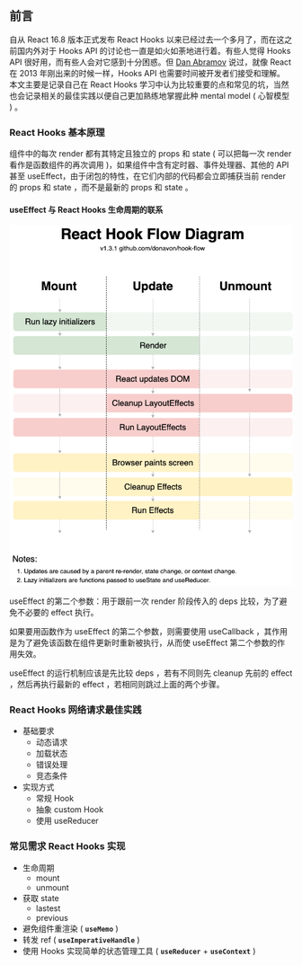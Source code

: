 ## 前言

自从 React 16.8 版本正式发布 React Hooks 以来已经过去一个多月了，而在这之前国内外对于 Hooks API 的讨论也一直是如火如荼地进行着。有些人觉得 Hooks API 很好用，而有些人会对它感到十分困惑。但 [Dan Abramov](https://github.com/gaearon) 说过，就像 React 在 2013 年刚出来的时候一样，Hooks API 也需要时间被开发者们接受和理解。本文主要是记录自己在 React Hooks 学习中认为比较重要的点和常见的坑，当然也会记录相关的最佳实践以便自己更加熟练地掌握此种 mental model ( 心智模型 ) 。

### React Hooks 基本原理 

组件中的每次 render 都有其特定且独立的 props 和 state ( 可以把每一次 render 看作是函数组件的再次调用 )，如果组件中含有定时器、事件处理器、其他的 API 甚至 useEffect，由于闭包的特性，在它们内部的代码都会立即捕获当前 render 的 props 和 state ，而不是最新的 props 和 state 。

#### useEffect 与 React Hooks 生命周期的联系

![hook-flow](./hook-flow.png)

useEffect 的第二个参数：用于跟前一次 render 阶段传入的 deps 比较，为了避免不必要的 effect 执行。

如果要用函数作为 useEffect 的第二个参数，则需要使用 useCallback ，其作用是为了避免该函数在组件更新时重新被执行，从而使 useEffect 第二个参数的作用失效。

useEffect 的运行机制应该是先比较 deps ，若有不同则先 cleanup 先前的 effect ，然后再执行最新的 effect ，若相同则跳过上面的两个步骤。

### React Hooks 网络请求最佳实践 

* 基础要求
  * 动态请求
  * 加载状态
  * 错误处理
  * 竞态条件
* 实现方式
  * 常规 Hook
  * 抽象 custom Hook
  * 使用 useReducer

### 常见需求 React Hooks 实现 

* 生命周期
  * mount
  * unmount
* 获取 state
  * lastest
  * previous
* 避免组件重渲染 ( **`useMemo`** ) 
* 转发 ref ( **`useImperativeHandle`** ) 
* 使用 Hooks 实现简单的状态管理工具 ( **`useReducer`** + **`useContext`** )





